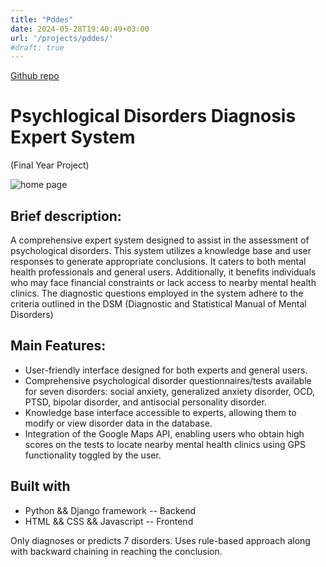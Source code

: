 ```yaml
---
title: "Pddes"
date: 2024-05-28T19:40:49+03:00
url: '/projects/pddes/'
#draft: true
---
```

[Github repo](https://github.com/MM58-crypto/PDDES)

# Psychlogical Disorders Diagnosis Expert System 
(Final Year Project) 

![home page](/pddes_home.png)


## Brief description:
A comprehensive expert system designed to assist in the assessment of psychological disorders. This system utilizes a knowledge base and user responses to generate appropriate conclusions. It caters to both mental health professionals and general users. 
Additionally, it benefits individuals who may face financial constraints or lack access to nearby mental health clinics. The diagnostic questions employed in the system adhere to the criteria outlined in the DSM (Diagnostic and Statistical Manual of Mental Disorders)

## Main Features:

- User-friendly interface designed for both experts and general users.
- Comprehensive psychological disorder questionnaires/tests available for seven disorders: social anxiety, generalized anxiety disorder, OCD, PTSD, bipolar disorder, and antisocial personality disorder.
- Knowledge base interface accessible to experts, allowing them to modify or view disorder data in the database.
- Integration of the Google Maps API, enabling users who obtain high scores on the tests to locate nearby mental health clinics using GPS functionality toggled by the user.

## Built with 
- Python && Django framework -- Backend 
- HTML && CSS && Javascript -- Frontend

Only diagnoses or predicts 7 disorders.
Uses rule-based approach along with backward chaining in reaching the conclusion.











